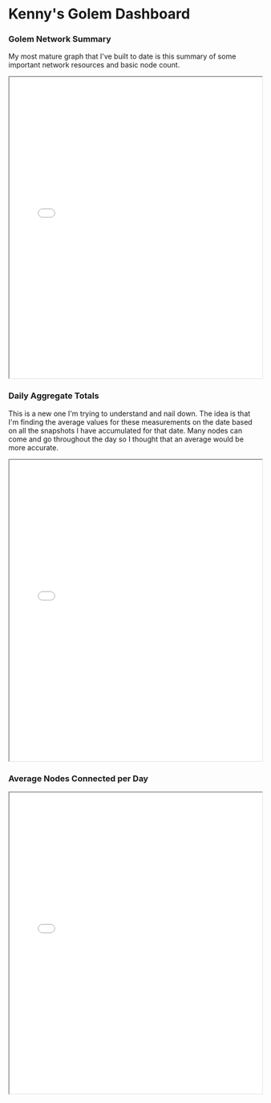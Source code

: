 # Kenny's Golem Dashboard


### Golem Network Summary

My most mature graph that I've built to date is this summary of some important network resources and basic node count.

<iframe style="width:100%;height:600px" src="golem-network.html"></iframe>


### Daily Aggregate Totals

This is a new one I'm trying to understand and nail down. The idea is that I'm finding the average values for these measurements on the date based on all the snapshots I have accumulated for that date. Many nodes can come and go throughout the day so I thought that an average would be more accurate.

<iframe style="width:100%;height:600px" src="daily_aggregate_totals_10_days.html"></iframe>


### Average Nodes Connected per Day

<iframe style="width:100%;height:600px" src="daily_avg_nodes_connected_10_days.html"></iframe>

